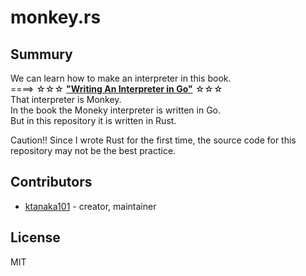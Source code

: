# monkey.rs

## Summury

We can learn how to make an interpreter in this book.  
====> ☆☆☆  __["Writing An Interpreter in Go"](https://interpreterbook.com/)__  ☆☆☆  
That interpreter is Monkey.  
In the book the Moneky interpreter is written in Go.  
But in this repository it is written in Rust.  

Caution!! Since I wrote Rust for the first time, the source code for this repository may not be the best practice.

## Contributors

- [ktanaka101](https://github.com/ktanaka101) - creator, maintainer

## License

MIT
